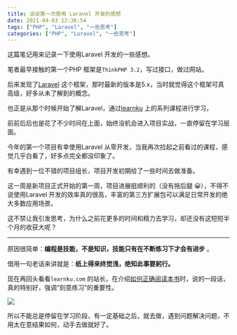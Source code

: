 ```yaml
---
title: 谈谈第一次使用 Laravel 开发的感想
date: 2021-04-03 12:36:54
tags: ["PHP", "Laravel", "一些思考"]
categories: ["PHP", "Laravel", "一些思考"]
---
```


这篇笔记用来记录一下使用Laravel 开发的一些感想。

<!-- more -->

笔者最早接触的第一个PHP 框架是`ThinkPHP 3.2`，写过接口，做过网站。

后来发现了[Laravel](http://laravel.com) 这个框架，那时最新的版本是5.x，当时就觉得这个框架可真高级，好多从未了解到的概念。

也正是从那个时候开始了解Laravel，通过[learnku](https://learnku.com/) 上的系列课程进行学习，

前前后后也是花了不少时间在上面，始终没机会进入项目实战，一直停留在学习层面。

今年的第一个项目有幸使用Laravel 从零开发，当我再次捡起之前看过的课程，感觉几乎白看了，好多点完全都没印象了。

有幸遇到一位不错的项目组长，项目开发初期给了一些时间去做准备。

这一周是新项目正式开始的第一周，项目进展挺顺利的（没有拖后腿 😀），不得不说使用Laravel 开发的效率真的很高，丰富的第三方扩展包可以满足日常开发的绝大多数应用场景。

这不禁让我引发思考，为什么之前花更多的时间和精力去学习，却还没有这短短半个月的收获大呢？

-------

原因很简单：**编程是技能，不是知识，技能只有在不断练习下才会有进步** 。

借用一句老话来讲就是：**纸上得来终觉浅，绝知此事要躬行。**

现在再回头看看`learnku.com` 的站长，在介绍[如何正确阅读本书](https://learnku.com/courses/laravel-essential-training/8.x/reading-guide/9794)时，说的一段话，真的特别好，强调“刻意练习”的重要性。

![](https://cdn.jsdelivr.net/gh/0xAiKang/CDN/blog/images/20210403123344.png)

所以不能总是停留在学习阶段，有一定基础之后，就去做，遇到问题解决问题，不用太在意结果如何，动手去做就好了。